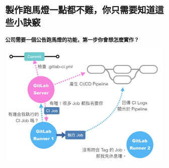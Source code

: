 # 製作跑馬燈一點都不難，你只需要知道這些小訣竅

### 公司需要一個公告跑馬燈的功能，第一步你會想怎麼實作？

<!-- ![url def](../../images/how-to-make-a-marquee/basic.gif) -->
<img src="../../images/gitlab-ci/runner.png" width="700" >
<!-- <img src="../../images/how-to-make-a-marquee/basic.gif" width="1000" > -->
